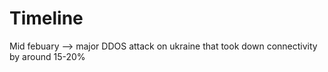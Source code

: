 # Timeline

Mid febuary --> major DDOS attack on ukraine that took down connectivity by around 15-20% 
